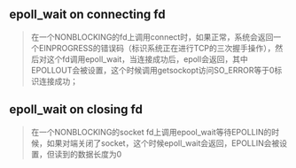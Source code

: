 ## epoll_wait on connecting fd
> 在一个NONBLOCKING的fd上调用connect时，如果正常，系统会返回一个EINPROGRESS的错误码（标识系统正在进行TCP的三次握手操作），然后对这个fd调用epoll_wait，当连接成功后，epoll会返回，其中EPOLLOUT会被设置，这个时候调用getsockopt访问SO_ERROR等于0标识连接成功；

## epoll_wait on closing fd
> 在一个NONBLOCKING的socket fd上调用epool_wait等待EPOLLIN的时候，如果对端关闭了socket，这个时候epoll_wait会返回，EPOLLIN会被设置，但读到的数据长度为0

